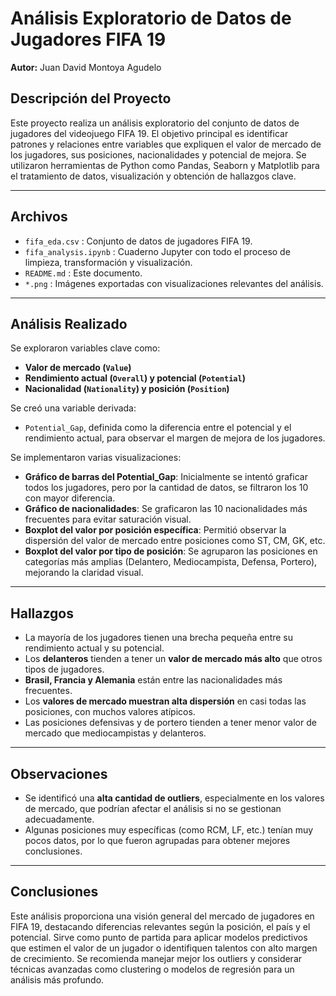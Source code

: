 
# Análisis Exploratorio de Datos de Jugadores FIFA 19  
**Autor:** Juan David Montoya Agudelo

## Descripción del Proyecto  
Este proyecto realiza un análisis exploratorio del conjunto de datos de jugadores del videojuego FIFA 19. El objetivo principal es identificar patrones y relaciones entre variables que expliquen el valor de mercado de los jugadores, sus posiciones, nacionalidades y potencial de mejora. Se utilizaron herramientas de Python como Pandas, Seaborn y Matplotlib para el tratamiento de datos, visualización y obtención de hallazgos clave.

---

## Archivos  

- `fifa_eda.csv` : Conjunto de datos de jugadores FIFA 19.  
- `fifa_analysis.ipynb` : Cuaderno Jupyter con todo el proceso de limpieza, transformación y visualización.  
- `README.md` : Este documento.  
- `*.png` : Imágenes exportadas con visualizaciones relevantes del análisis.  

---

## Análisis Realizado  

Se exploraron variables clave como:  

- **Valor de mercado (`Value`)**  
- **Rendimiento actual (`Overall`) y potencial (`Potential`)**  
- **Nacionalidad (`Nationality`) y posición (`Position`)**  

Se creó una variable derivada:  
- `Potential_Gap`, definida como la diferencia entre el potencial y el rendimiento actual, para observar el margen de mejora de los jugadores.

Se implementaron varias visualizaciones:  

- **Gráfico de barras del Potential_Gap**: Inicialmente se intentó graficar todos los jugadores, pero por la cantidad de datos, se filtraron los 10 con mayor diferencia.  
- **Gráfico de nacionalidades**: Se graficaron las 10 nacionalidades más frecuentes para evitar saturación visual.  
- **Boxplot del valor por posición específica**: Permitió observar la dispersión del valor de mercado entre posiciones como ST, CM, GK, etc.  
- **Boxplot del valor por tipo de posición**: Se agruparon las posiciones en categorías más amplias (Delantero, Mediocampista, Defensa, Portero), mejorando la claridad visual.

---

## Hallazgos  

- La mayoría de los jugadores tienen una brecha pequeña entre su rendimiento actual y su potencial.  
- Los **delanteros** tienden a tener un **valor de mercado más alto** que otros tipos de jugadores.  
- **Brasil, Francia y Alemania** están entre las nacionalidades más frecuentes.  
- Los **valores de mercado muestran alta dispersión** en casi todas las posiciones, con muchos valores atípicos.  
- Las posiciones defensivas y de portero tienden a tener menor valor de mercado que mediocampistas y delanteros.

---

## Observaciones  

- Se identificó una **alta cantidad de outliers**, especialmente en los valores de mercado, que podrían afectar el análisis si no se gestionan adecuadamente.  
- Algunas posiciones muy específicas (como RCM, LF, etc.) tenían muy pocos datos, por lo que fueron agrupadas para obtener mejores conclusiones.  

---

## Conclusiones  

Este análisis proporciona una visión general del mercado de jugadores en FIFA 19, destacando diferencias relevantes según la posición, el país y el potencial. Sirve como punto de partida para aplicar modelos predictivos que estimen el valor de un jugador o identifiquen talentos con alto margen de crecimiento. Se recomienda manejar mejor los outliers y considerar técnicas avanzadas como clustering o modelos de regresión para un análisis más profundo.
